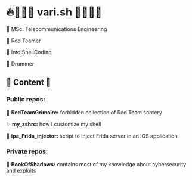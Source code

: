 # 🔥📜🧙‍♂️ vari.sh 🧙‍♂️📜🔥

📖 MSc. Telecommunications Engineering

🔴 Red Teamer

🐚 Into ShellCoding

🥁 Drummer    

## 🔮 Content 🔮
### Public repos:

📜 **RedTeamGrimoire:** forbidden collection of Red Team sorcery

✨ **my_zshrc:** how I customize my shell

💉 **ipa_Frida_injector:** script to inject Frida server in an iOS application

### Private repos:
📕 **BookOfShadows:** contains most of my knowledge about cybersecurity and exploits

<!--
**vari-sh/vari-sh** is a ✨ _special_ ✨ repository because its `README.md` (this file) appears on your GitHub profile.

Here are some ideas to get you started:

- 🔭 I’m currently working on ...
- 🌱 I’m currently learning ...
- 👯 I’m looking to collaborate on ...
- 🤔 I’m looking for help with ...
- 💬 Ask me about ...
- 📫 How to reach me: ...
- 😄 Pronouns: ...
- ⚡ Fun fact: ...
-->
